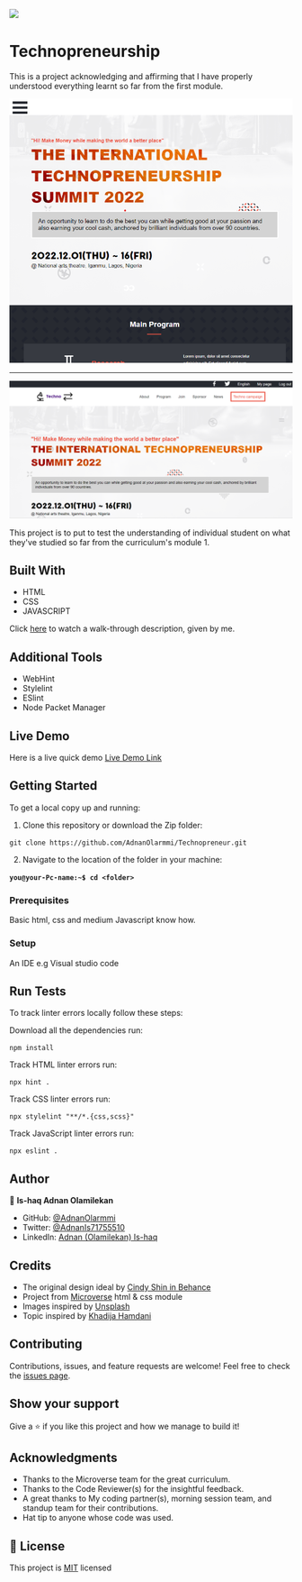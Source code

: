 ![](https://img.shields.io/badge/Microverse-blueviolet)

# Technopreneurship

This is a project acknowledging and affirming that I have properly understood everything learnt so far from the first module.

<p align="center">
  <img src="./images/screenshots/mobile.png"/>
</p>

<hr>

<p align="center">
  <img src="./images/screenshots/desktop.png"/>
</p>

This project is to put to test the understanding of individual student on what they've studied so far from the curriculum's module 1.

## Built With

- HTML
- CSS
- JAVASCRIPT

Click [here](https://www.loom.com/share/1b0968f84b46450fa426ca8cf6bd0d68) to watch a walk-through description, given by me.

## Additional Tools

- WebHint
- Stylelint
- ESlint
- Node Packet Manager

## Live Demo

Here is a live quick demo
[Live Demo Link](https://adnanolarmmi.github.io/Technopreneur/)


## Getting Started

To get a local copy up and running:

1. Clone this repository or download the Zip folder:

```
git clone https://github.com/AdnanOlarmmi/Technopreneur.git
```

2. Navigate to the location of the folder in your machine:

**``you@your-Pc-name:~$ cd <folder>``**

### Prerequisites

Basic html, css and medium Javascript know how.

### Setup

An IDE e.g Visual studio code

## Run Tests
To track linter errors locally follow these steps:  

Download all the dependencies run:
```
npm install
```
Track HTML linter errors run:
```
npx hint .
```
Track CSS linter errors run:
```
npx stylelint "**/*.{css,scss}"
```
Track JavaScript linter errors run:
```
npx eslint .
```

## Author

👤 **Is-haq Adnan Olamilekan**

- GitHub: [@AdnanOlarmmi](https://github.com/adnanolarmmi)
- Twitter: [@AdnanIs71755510](https://twitter.com/AdnanIs71755510)
- LinkedIn: [Adnan (Olamilekan) Is-haq](https://linkedin.com/in/adnan-is-haq-olamilekan)

## Credits

- The original design ideal by [Cindy Shin in Behance](https://www.behance.net/adagio07)
- Project from [Microverse](https://bit.ly/MicroverseTN) html & css module
- Images inspired by [Unsplash](unsplash.com)
- Topic inspired by [Khadija Hamdani](https://www.researchgate.net/publication/329972741_Knowledge_based_entrepreneurship_the_role_of_networks)

## Contributing

Contributions, issues, and feature requests are welcome!
Feel free to check the [issues page](https://github.com/AdnanOlarmmi/Technopreneur/issues).

## Show your support

Give a ⭐️ if you like this project and how we manage to build it!

## Acknowledgments

- Thanks to the Microverse team for the great curriculum.
- Thanks to the Code Reviewer(s) for the insightful feedback.
- A great thanks to My coding partner(s), morning session team, and standup team for their contributions.
- Hat tip to anyone whose code was used.

## 📝 License

This project is [MIT](MIT.md) licensed
